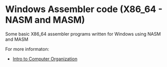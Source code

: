 Windows Assembler code (X86_64 - NASM and MASM)
===
Some basic X86_64 assembler programs written for Windows using NASM and MASM

For more informaton:
* [Intro to Computer Organization](http://bob.cs.sonoma.edu/IntroCompOrg-x64/book.html)

